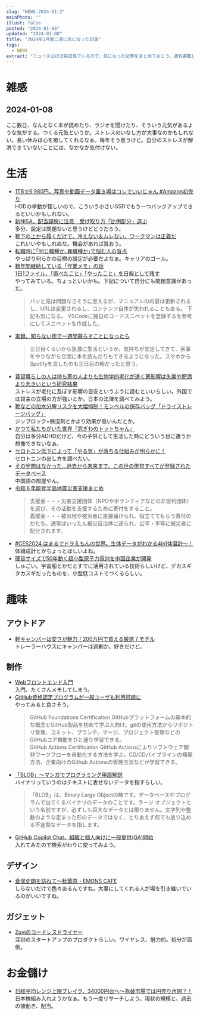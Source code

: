 ```yaml
---
slug: "NEWS-2024-01-2"
mainPhoto: ""
illust: false
posted: "2024-01-08"
updated: "2024-01-08"
title: "2024年1月第二週に気になった記事"
tags:
  - NEWS
extract: "ニュースはほぼ毎日見ているので、気になった記事をまとめておこう。週刊連載したい。"
---
```


# 雑感

## 2024-01-08

ここ数日、なんとなく本が読めたり、ラジオを聞けたり、そういう元気があるような気がする。つくる元気というか。ストレスのいなし方が大事なのかもしれない。長い休みは心を癒してくれるなぁ。毎年そう思うけど。自分のストレスが解消できていないことには、なかなか気付けない。


# 生活

- [1TBで6,980円。写真や動画データ置き場はコレでいいじゃん #Amazon初売り](https://www.gizmodo.jp/2024/01/amazon-new-year-sale-elecom-ssd.html)  
  HDDの挙動が怪しいので、こういう小さいSSDでもう一つバックアップできるといいかもしれない。
- [新NISA、配当課税に注意　受け取り方「比例配分」選ぶ](https://www.nikkei.com/article/DGXZQOUB243TK0U3A121C2000000/)  
  多分、設定は問題ないと思うけどどうだろう。
- [靴下の上から履くだけで、冷えない＆ムレない。ワークマンは正義だ](https://www.gizmodo.jp/2024/01/workman_skill_inersocks.html)  
  これいいやもしれぬな。機会があれば買おう。
- [転職時に｢同じ職種か､異職種か｣で悩む人の盲点](https://toyokeizai.net/articles/-/724088)  
  やっぱり何らかの目標の設定が必要だよなぁ。キャリアのゴール。
- [数年間継続している「作業メモ」の話](https://zenn.dev/akase244/articles/e448e7562ec190)  
  [1日1ファイル、「調べたこと」「やったこと」を日報として残す](https://www.gorou.style/articles/2022/04/writing-daily-reports/)  
  やってみている。ちょっといいかも。下記について自分にも問題意識があった。
  > パッと見は問題なさそうに思えるが、マニュアルの内容は更新されるし、URLは変更されるし、コンテンツ自体が失われることもある。
  下記も気になる。
  > VSCodeに独自のコードスニペットを登録するを参考にしてスニペットを作成した。
- [実録、知らない街で一週間暮らすことになったら](https://dailyportalz.jp/kiji/shiranai_machi_de_one_week)  
  > 三日目くらいから急激に生活というか、気持ちが安定してきて、家事をやりながら合間に本を読んだりもできるようになった。スマホからSpotifyを流したのも三日目の朝だったと思う。
- [賃貸暮らしの人は持ち家の人よりも生物学的老化が速く悪影響は失業や肥満より大きいという研究結果](https://gigazine.net/news/20240110-renting-ages-faster-than-owning-home/)  
  ストレスが老化に及ぼす影響の目安というふうに読むといいらしい。外国では貸主の立場の方が強いとか。日本の法律を調べてみよう。
- [靴などの加水分解リスクを大幅抑制！モンベルの保存バッグ「ドライストレージバッグ」](https://bepal.net/archives/387074)  
  ジップロック+除湿剤とかより効果が高いんだとか。
- [かつて私たちがいた世界『窓ぎわのトットちゃん』](https://p-shirokuma.hatenadiary.com/entry/20240109/1704801600)  
  自分は多分ADHDだけど、今の子供として生活した時にどういう目に遭うか想像できないなぁ。
- [セロトニン低下によって「やる気」が落ちる仕組みが明らかに！](https://nazology.net/archives/142927)  
  セロトニンの出し方を調べたい。
- [その発想はなかった…過去から未来まで、この世の俳句すべてが登録されたデータベース](https://internet.watch.impress.co.jp/docs/yajiuma/1559665.html)  
  中国語の部屋やん。
- [令和６年能登半島地震災害支援まとめ](https://colocal.jp/news/161398.html)  
  > 支援金・・・災害支援団体（NPOやボランティアなどの非営利団体）を選び、その活動を支援するために寄付をすること。  
  > 義援金・・・被災地や被災者に直接届けられ、役立ててもらう寄付のかたち。通常はいったん被災自治体に送られ、公平・平等に被災者に配分されます。
- [#CES2024 はまるでドラえもんの世界。生体データがわかる4in1体温計〜！](https://www.gizmodo.jp/2024/01/withings-beamo.html)  
  体組成計とかちょっとほしいよね。
- [硬貨サイズで50年動く超小型原子力電池を中国企業が開発](https://gigazine.net/news/20240111-nuclear-battery-produce-power-for-50-years/)  
  しゅごい。宇宙船とかだとすでに活用されている技術らしいけど、デカスギタカスギだったものを、小型低コストでつくるらしい。

# 趣味

## アウトドア

- [軽キャンパーは安さが魅力！200万円で買える厳選７モデル](https://www.bepal.net/archives/379227)  
  トレーラーハウスにキャンパーは過剰か。好きだけど。

## 制作

- [Webフロントエンド入門](https://zenn.dev/y_ta/articles/e58576b3288500)  
  入門、たくさんメモしてしまう。
- [GitHub資格認定プログラムが一般ユーザも利用可能に](https://gihyo.jp/article/2024/01/github-certifications)  
  やってみると良さそう。  
  > GitHub Foundations Certification GitHubプラットフォームの基本的な概念とGitHub製品を初めて学ぶ人向け。gitの使用方法からリポジトリ管理、コミット、ブランチ、マージ、プロジェクト管理などのGitHubコア機能をひと通り学習できる。  
  > GitHub Actions Certification GitHub Actionsによりソフトウェア開発ワークフローを自動化する方法を学ぶ。CD/CDパイプラインの構築方法、企業向けのGithub Actionsの管理方法などが学習できる。
- [「BLOB」～マンガでプログラミング用語解説](https://codezine.jp/article/detail/18662?p=5)  
  バイナリっていうのはテキストに表せないデータを指すらしい。  
  > 「BLOB」は、Binary Large Objectの略です。データベースやプログラムで出てくるバイナリのデータのことです。ラージ オブジェクトという名前ですが、必ずしも巨大なデータとは限りません。文字列や整数のような定まった形のデータではなく、とりあえず何でも放り込める不定型なデータを指します。
- [GitHub Copilot Chat、組織と個人向けに一般提供(GA)開始](https://github.blog/jp/2024-01-09-github-copilot-chat-now-generally-available-for-organizations-and-individuals/)  
  入れてみたので検索がわりに使ってみよう。

## デザイン

- [倉俣史朗を訪ねて～秋葉原・EMONS CAFE](http://blog.livedoor.jp/tokinowasuremono/archives/53534720.html)  
  しらないだけで色々あるんですね。大事にしてくれる人が場を引き継いでいるのがいいですね。

## ガジェット

- [Zuviのコードレスドライヤー](https://r7kamura.com/articles/2024-01-11-zuvi-codeless-dryer)  
  深圳のスタートアップのプロダクトらしい。ワイヤレス、魅力的。処分が面倒。

# お金儲け

- [日経平均レンジ上限ブレイク、34000円台へ～為替市場では円売り再開？！](http://hiroko.yutaka-shoji.co.jp/2024/01/34000.html)  
  日本株組み入れようかなぁ。もう一度リサーチしよう。現状の規模と、過去の値動き、配当。